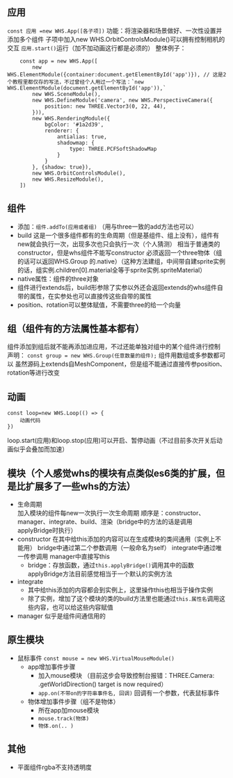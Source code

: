 
## 应用
`const 应用 =new WHS.App([各子项])`
功能：将渲染器和场景做好、一次性设置并添加多个组件
子项中加入new WHS.OrbitControlsModule()可以拥有控制相机的交互
`应用.start()`运行（加不加动画这行都是必须的）
整体例子：
```
    const app = new WHS.App([
        new WHS.ElementModule({container:document.getElementById('app')}), // 这是2个教程里都仅存的写法，不过曾经个人用过一个写法：`new WHS.ElementModule(document.getElementById('app')),`
        new WHS.SceneModule(),
        new WHS.DefineModule('camera', new WHS.PerspectiveCamera({
            position: new THREE.Vector3(0, 22, 44),
        })),
        new WHS.RenderingModule({
            bgColor: '#1a2d39',
            renderer: {
                antialias: true,
                shadowmap: {
                    type: THREE.PCFSoftShadowMap
                }
            }
        }, {shadow: true}),
        new WHS.OrbitControlsModule(),
        new WHS.ResizeModule(),
    ])
```



## 组件
- 添加：`组件.addTo(应用或者组)`
  （用与three一致的add方法也可以）
- build
  这是一个很多组件都有的生命周期（但是基组件、组上没有），组件有new就会执行一次，出现多次也只会执行一次（个人猜测）
  相当于普通类的constructor，但是whs组件不能写constructor
  必须返回一个three物体（组的话可以返回WHS.Group 的.native）（这种方法建组，中间带自建sprite实例的话，组实例.children[0].material全等于sprite实例.spriteMaterial）
- native属性：组件的three对象
- 组件进行extends后，build形参除了实参以外还会返回extends的whs组件自带的属性，在实参处也可以直接传这些自带的属性
- position、rotation可以整体赋值，不需要three的给一个向量


## 组（组件有的方法属性基本都有）
组件添加到组后就不能再添加进应用，不过还能单独对组中的某个组件进行控制
声明： `const group = new WHS.Group(任意数量的组件);` 组件用数组或多参数都可以
虽然源码上extends自MeshComponent，但是组不能通过直接传参position、rotation等进行改变


## 动画
```
const loop=new WHS.Loop(() => {
    动画代码
})
```
loop.start(应用)和loop.stop(应用)可以开启、暂停动画（不过目前多次开关后动画似乎会叠加而加速）


## 模块（个人感觉whs的模块有点类似es6类的扩展，但是比扩展多了一些whs的方法）
- 生命周期  
  加入模块的组件每new一次执行一次生命周期
  顺序是：constructor、manager、integrate、build、渲染（bridge中的方法的话是调用applyBridge时执行）
- constructor
  在其中给this添加的内容可以在生成模块的类间通用（实例上不能用）
  bridge中通过第二个参数调用（一般命名为self）
  integrate中通过唯一传参调用
  manager中直接写this
  - bridge：存放函数，通过`this.applyBridge()`调用其中的函数  
    applyBridge方法目前感觉相当于一个默认的实例方法
- integrate
  - 其中给this添加的内容都会到实例上，这里操作this也相当于操作实例  
  - 除了实例，增加了这个模块的类的build方法里也能通过`this.属性名`调用这些内容，也可以给这些内容赋值
- manager 似乎是组件间通信用的


## 原生模块
- 鼠标事件
  `const mouse = new WHS.VirtualMouseModule()`
  - app增加事件步骤
    - 加入mouse模块 （目前这步会导致控制台报错：THREE.Camera: .getWorldDirection() target is now required）
	- `app.on(不带on的字符串事件名, 回调)`
      回调有一个参数，代表鼠标事件
  - 物体增加事件步骤（组不是物体）
    - 所在app加mouse模块
    - `mouse.track(物体)`
	- `物体.on(.. )`


## 其他
- 平面组件rgba不支持透明度

